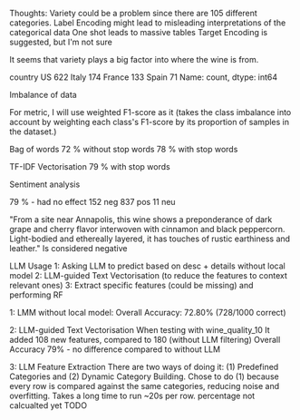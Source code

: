 Thoughts:
Variety could be a problem since there are 105 different categories.
Label Encoding might lead to misleading interpretations of the categorical data
One shot leads to massive tables
Target Encoding is suggested, but I'm not sure

It seems that variety plays a big factor into where the wine is from.

country
US        622
Italy     174
France    133
Spain      71
Name: count, dtype: int64

Imbalance of data

For metric, I will use weighted F1-score as it (takes the class imbalance into account by weighting each class's
F1-score by its proportion of samples in the dataset.)

Bag of words
72 % without stop words
78 % with stop words

TF-IDF Vectorisation
79 % with stop words

Sentiment analysis

79 % - had no effect
152 neg
837 pos
11 neu

"From a site near Annapolis, this wine shows a preponderance of dark grape and cherry flavor interwoven with cinnamon
and black peppercorn. Light-bodied and ethereally layered, it has touches of rustic earthiness and leather."
Is considered negative


LLM Usage
1: Asking LLM to predict based on desc + details without local model
2: LLM-guided Text Vectorisation (to reduce the features to context relevant ones)
3: Extract specific features (could be missing) and performing RF

1: LMM without local model:
Overall Accuracy: 72.80% (728/1000 correct)

2: LLM-guided Text Vectorisation
When testing with wine_quality_10
It added 108 new features, compared to 180 (without LLM filtering)
Overall Accuracy 79% - no difference compared to without LLM

3: LLM Feature Extraction
There are two ways of doing it: (1) Predefined Categories and (2) Dynamic Category Building.
Chose to do (1) because every row is compared against the same categories, reducing noise and overfitting.
Takes a long time to run ~20s per row.
percentage not calcualted yet TODO

